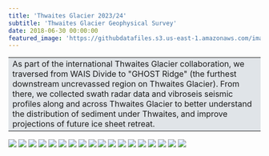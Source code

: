 ```yaml
---
title: 'Thwaites Glacier 2023/24'
subtitle: 'Thwaites Glacier Geophysical Survey'
date: 2018-06-30 00:00:00
featured_image: 'https://githubdatafiles.s3.us-east-1.amazonaws.com/images/Antarctic_2324/01_FieldTeam.jpg'
---
```

<table><tr><td style='background-color: #e0e4e8  !important'>
As part of the international Thwaites Glacier collaboration, we traversed from WAIS Divide to "GHOST Ridge" (the furthest downstream uncrevassed region on Thwaites Glacier). From there, we collected swath radar data and vibroseis seismic profiles along and across Thwaites Glacier to better understand the distribution of sediment under Thwaites, and improve projections of future ice sheet retreat.
</td></tr></table>
<div class="gallery" data-columns="3">
<img src="https://githubdatafiles.s3.us-east-1.amazonaws.com/images/Antarctic_2324/DJI_0111.JPG">
<img src="https://githubdatafiles.s3.us-east-1.amazonaws.com/images/Antarctic_2324/DJI_0129.JPG">
<img src="https://githubdatafiles.s3.us-east-1.amazonaws.com/images/Antarctic_2324/DJI_0140.JPG">
<img src="https://githubdatafiles.s3.us-east-1.amazonaws.com/images/Antarctic_2324/DSC03800.JPG">
<img src="https://githubdatafiles.s3.us-east-1.amazonaws.com/images/Antarctic_2324/IMG20240105113642.jpg">
<img src="https://githubdatafiles.s3.us-east-1.amazonaws.com/images/Antarctic_2324/PXL_20231124_080448305.jpg">
<img src="https://githubdatafiles.s3.us-east-1.amazonaws.com/images/Antarctic_2324/PXL_20231125_084653042.jpg">
<img src="https://githubdatafiles.s3.us-east-1.amazonaws.com/images/Antarctic_2324/PXL_20231126_075530425.jpg">
<img src="https://githubdatafiles.s3.us-east-1.amazonaws.com/images/Antarctic_2324/PXL_20231127_020306118.jpg">
<img src="https://githubdatafiles.s3.us-east-1.amazonaws.com/images/Antarctic_2324/PXL_20231217_084048371.jpg">
<img src="https://githubdatafiles.s3.us-east-1.amazonaws.com/images/Antarctic_2324/PXL_20231222_004509526.jpg">
<img src="https://githubdatafiles.s3.us-east-1.amazonaws.com/images/Antarctic_2324/PXL_20240110_175331006.jpg">
<img src="https://githubdatafiles.s3.us-east-1.amazonaws.com/images/Antarctic_2324/PXL_20240115_194324781.jpg">
<img src="https://githubdatafiles.s3.us-east-1.amazonaws.com/images/Antarctic_2324/PXL_20240125_223951797.jpg">
<img src="https://githubdatafiles.s3.us-east-1.amazonaws.com/images/Antarctic_2324/PXL_20240125_224315918.jpg">
<img src="https://githubdatafiles.s3.us-east-1.amazonaws.com/images/Antarctic_2324/PXL_20240201_085849619.jpg">
<img src="https://githubdatafiles.s3.us-east-1.amazonaws.com/images/Antarctic_2324/PXL_20240202_092802464.jpg">
<img src="https://githubdatafiles.s3.us-east-1.amazonaws.com/images/Antarctic_2324/PXL_20240202_110912756.jpg">
</div>
